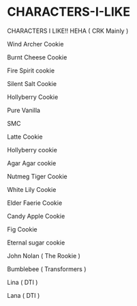 # CHARACTERS-I-LIKE

CHARACTERS I LIKE!! HEHA ( CRK Mainly )

Wind Archer Cookie

Burnt Cheese Cookie

Fire Spirit cookie

Silent Salt Cookie

Hollyberry Cookie

Pure Vanilla

SMC

Latte Cookie

Hollyberry cookie

Agar Agar cookie

Nutmeg Tiger Cookie

White Lily Cookie

Elder Faerie Cookie

Candy Apple Cookie

Fig Cookie

Eternal sugar cookie

John Nolan ( The Rookie )

Bumblebee ( Transformers )

Lina ( DTI )

Lana ( DTI )
